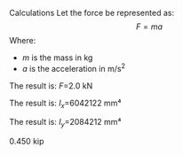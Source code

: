 Calculations
Let the force be represented as:
$$F=ma$$
Where:
- $m$ is the mass in $\text{kg}$
- $a$ is the acceleration in $\text{m/s}^2$


The result is: $F$=2.0 kN



The result is: $I_x$=6042122 mm⁴



The result is: $I_y$=2084212 mm⁴





0.450 kip


